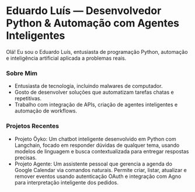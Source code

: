 # Eduardo Luís — Desenvolvedor Python & Automação com Agentes Inteligentes
Olá! Eu sou o Eduardo Luís, entusiasta de programação Python, automação e inteligência artificial aplicada a problemas reais.

### Sobre Mim
- Entusiasta de tecnologia, incluindo malwares de computador.
- Gosto de desenvolver soluções que automatizam tarefas chatas e repetitivas.
- Trabalho com integração de APIs, criação de agentes inteligentes e automação de workflows.

### Projetos Recentes
- Projeto Öyko: Um chatbot inteligente desenvolvido em Python com Langchain, focado em responder dúvidas de qualquer tema, usando modelos de linguagem e busca contextualizada para entregar respostas precisas.
- Projeto Agente: Um assistente pessoal que gerencia a agenda do Google Calendar via comandos naturais. Permite criar, listar, atualizar e remover eventos usando autenticação OAuth e integração com Agno para interpretação inteligente dos pedidos.

